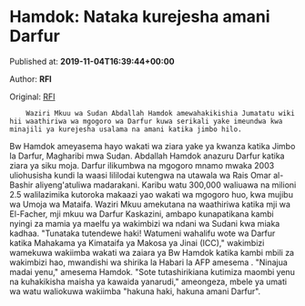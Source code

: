 
# Hamdok: Nataka kurejesha amani Darfur

Published at: **2019-11-04T16:39:44+00:00**

Author: **RFI**

Original: [RFI](http://sw.rfi.fr/afrika/20191104-hamdok-nataka-kurejesha-amani-darfur)


        Waziri Mkuu wa Sudan Abdallah Hamdok amewahakikishia Jumatatu wiki hii waathiriwa wa mgogoro wa Darfur kuwa serikali yake imeundwa kwa minajili ya kurejesha usalama na amani katika jimbo hilo.
      
Bw Hamdok ameyasema hayo wakati wa ziara yake ya kwanza katika Jimbo la Darfur, Magharibi mwa Sudan.
Abdallah Hamdok anazuru Darfur katika ziara ya siku moja. Darfur ilikumbwa na mgogoro mnamo mwaka 2003 uliohusisha kundi la waasi lililodai kutengwa na utawala wa Rais Omar al-Bashir aliyeng'atuliwa madarakani.
Karibu watu 300,000 waliuawa na milioni 2.5 walilazimika kutoroka makaazi yao wakati wa mgogoro huo, kwa mujibu wa Umoja wa Mataifa.
Waziri Mkuu amekutana na waathiriwa katika mji wa El-Facher, mji mkuu wa Darfur Kaskazini, ambapo kunapatikana kambi nyingi za mamia ya maelfu ya wakimbizi wa ndani wa Sudani kwa miaka kadhaa.
"Tunataka tutendewe haki! Watumeni wahalifu wote wa Darfur katika Mahakama ya Kimataifa ya Makosa ya Jinai (ICC)," wakimbizi wamekuwa wakiimba wakati wa zaiara ya Bw Hamdok katika kambi mbili za wakimbizi hao, mwandishi wa shirika la Habari la AFP amesema .
"Ninajua madai yenu," amesema Hamdok. "Sote tutashirikiana kutimiza maombi yenu na kuhakikisha maisha ya kawaida yanarudi," ameongeza, mbele ya umati wa watu waliokuwa wakiimba "hakuna haki, hakuna amani Darfur".
